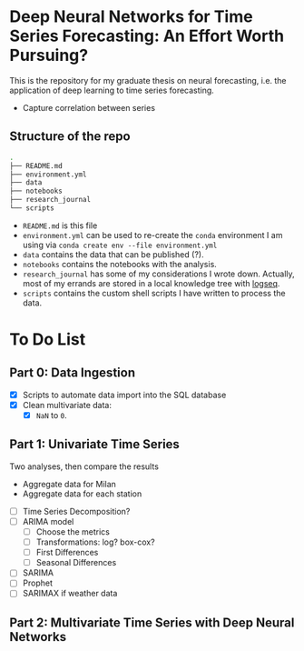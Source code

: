 # Deep Neural Networks for Time Series Forecasting: An Effort Worth Pursuing?

This is the repository for my graduate thesis on neural forecasting, i.e. the application of deep learning to time series forecasting.

* Capture correlation between series 

## Structure of the repo

```bash
.
├── README.md
├── environment.yml
├── data
├── notebooks
├── research_journal
└── scripts
```

* `README.md` is this file
* `environment.yml` can be used to re-create the `conda` environment I am using via `conda create env --file environment.yml`
* `data` contains the data that can be published (?).
* `notebooks` contains the notebooks with the analysis.
* `research_journal` has some of my considerations I wrote down. Actually, most of my errands are stored in a local knowledge tree with [logseq](https://github.com/logseq/logseq).
* `scripts` contains the custom shell scripts I have written to process the data.


# To Do List

## Part 0: Data Ingestion

- [x] Scripts to automate data import into the SQL database
- [x] Clean multivariate data:
  - [x] `NaN` to `0`.

## Part 1: Univariate Time Series

Two analyses, then compare the results

* Aggregate data for Milan
* Aggregate data for each station

- [ ] Time Series Decomposition?
- [ ] ARIMA model
  - [ ] Choose the metrics
  - [ ] Transformations: log? box-cox?
  - [ ] First Differences
  - [ ] Seasonal Differences
- [ ] SARIMA
- [ ] Prophet
- [ ] SARIMAX if weather data

## Part 2: Multivariate Time Series with Deep Neural Networks